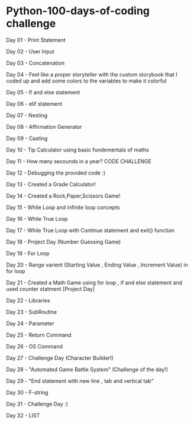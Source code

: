 # Python-100-days-of-coding challenge

Day 01 - Print Statement

Day 02 - User Input

Day 03 - Concatenation

Day 04 - Feel like a proper storyteller with the custom storybook that I coded up and add some colors to the variables to make it colorful

Day 05 - If and else statement

Day 06 - elif statement

Day 07 - Nesting

Day 08 - Affirmation Generator

Day 09 - Casting

Day 10 - Tip Calculator using basic fundementals of maths

Day 11 - How many secounds in a year? CODE CHALLENGE

Day 12 - Debugging the provided code :)

Day 13 - Created a Grade Calculator!

Day 14 - Created a Rock,Paper,Scissors Game!

Day 15 - While Loop and infinite loop concepts

Day 16 - While True Loop

Day 17 - While True Loop with Continue statement and exit() function

Day 18 - Project Day (Number Guessing Game)

Day 19 - For Loop 

Day 20 - Range varient (Starting Value , Ending Value , Increment Value) in for loop 

Day 21 - Created a Math Game using for loop , if and else statement and used counter statment [Project Day]

Day 22 - Libraries

Day 23 - SubRoutine

Day 24 - Parameter

Day 25 - Return Command

Day 26 - OS Command

Day 27 - Challenge Day (Character Builder!)

Day 28 - "Automated Game Battle System" (Challenge of the day!)

Day 29 - "End statement with new line , tab and vertical tab"

Day 30 - F-string

Day 31 - Challenge Day :)

Day 32 - LIST
